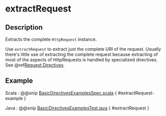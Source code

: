 # extractRequest

## Description

Extracts the complete `HttpRequest` instance.

Use `extractRequest` to extract just the complete URI of the request. Usually there's little use of
extracting the complete request because extracting of most of the aspects of HttpRequests is handled by specialized
directives. See @ref[Request Directives](../by-trait.md#request-directives-java).

## Example

Scala
:  @@snip [BasicDirectivesExamplesSpec.scala]($test$/scala/docs/http/scaladsl/server/directives/BasicDirectivesExamplesSpec.scala) { #extractRequest-example }

Java
:  @@snip [BasicDirectivesExamplesTest.java]($test$/java/docs/http/javadsl/server/directives/BasicDirectivesExamplesTest.java) { #extractRequest }
